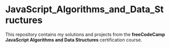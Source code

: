 # JavaScript_Algorithms_and_Data_Structures
This repository contains my solutions and projects from the **freeCodeCamp JavaScript Algorithms and Data Structures** certification course.
